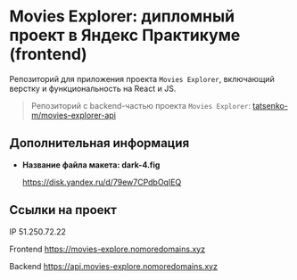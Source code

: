 # Movies Explorer: дипломный проект в Яндекс Практикуме (frontend)
Репозиторий для приложения проекта `Movies Explorer`, включающий верстку и функциональность на React и JS. 

> Репозиторий с backend-частью проекта `Movies Explorer`: [tatsenko-m/movies-explorer-api](https://github.com/tatsenko-m/movies-explorer-api.git)

## Дополнительная информация

* **Название файла макета: dark-4.fig**

    https://disk.yandex.ru/d/79ew7CPdbOqIEQ

## Ссылки на проект

IP 51.250.72.22

Frontend https://movies-explore.nomoredomains.xyz

Backend https://api.movies-explore.nomoredomains.xyz